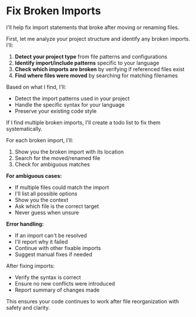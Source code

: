 # Fix Broken Imports

I'll help fix import statements that broke after moving or renaming files.

First, let me analyze your project structure and identify any broken imports. I'll:

1. **Detect your project type** from file patterns and configurations
2. **Identify import/include patterns** specific to your language
3. **Check which imports are broken** by verifying if referenced files exist
4. **Find where files were moved** by searching for matching filenames

Based on what I find, I'll:
- Detect the import patterns used in your project
- Handle the specific syntax for your language
- Preserve your existing code style

If I find multiple broken imports, I'll create a todo list to fix them systematically.

For each broken import, I'll:
1. Show you the broken import with its location
2. Search for the moved/renamed file
3. Check for ambiguous matches

**For ambiguous cases:**
- If multiple files could match the import
- I'll list all possible options
- Show you the context
- Ask which file is the correct target
- Never guess when unsure

**Error handling:**
- If an import can't be resolved
- I'll report why it failed
- Continue with other fixable imports
- Suggest manual fixes if needed

After fixing imports:
- Verify the syntax is correct
- Ensure no new conflicts were introduced
- Report summary of changes made

This ensures your code continues to work after file reorganization with safety and clarity.